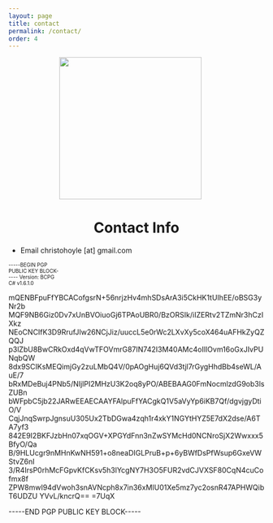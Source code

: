 ```yaml
---
layout: page
title: contact
permalink: /contact/
order: 4
---
```


<div id="body">
  <div id="main">
    
<div id="pull-right" style="padding-right: 50px;margin-left: 100px;">
      <img src="/images/chris.png" width="280">
</div>
<div id="pull-left">
  <h1 style="text-align: center;">Contact Info</h1>
  <ul id="about">
    <li>Email <a>christohoyle [at] gmail.com</a></li>

  </ul>
  <p style="font-size: 10px;max-width: 100px;">
  	-----BEGIN PGP PUBLIC KEY BLOCK-----
Version: BCPG C# v1.6.1.0

mQENBFpuFfYBCACofgsrN+56nrjzHv4mhSDsArA3i5CkHK1tUIhEE/oBSG3yNr2b
MQF9NB6Giz0Dv7xUnBVOiuoGj6TPAoUBR0/BzORSIk/iIZERtv2TZmNr3hCzIXkz
NEoCNCIfK3D9RrufJIw26NCjJiz/uuccL5e0rWc2LXvXy5coX464uAFHkZyQZQQJ
p3lZbU8BwCRkOxd4qVwTFOVmrG87IN742I3M40AMc4oIlIOvm16oGxJIvPUNqbQW
8dx9SCIKsMEQimjGy2zuLMbQ4V/0pAOgHuj6QVd3tjl7rGygHhdBb4seWL/AuE/7
bRxMDeBuj4PNb5/NIjlPI2MHzU3K2oq8yPO/ABEBAAG0FmNocmlzdG9ob3lsZUBn
bWFpbC5jb22JARwEEAECAAYFAlpuFfYACgkQ1V5aVyYp6iKB7Qf/dgvjgyDtiO/V
CqjJnqSwrpJgnsuU305Ux2TbDGwa4zqh1r4xkY1NGYtHYZ5E7dX2dse/A6TA7yf3
842E9I2BKFJzbHn07xqOGV+XPGYdFnn3nZwSYMcHd0NCNroSjX2Wwxxx5BfyO/Qa
B/9HLUcgr9nMHnKwNH591+o8neaDIGLPruB+p+6yBWfDsPfWsup6GxeVWStvZ6nI
3/R4IrsP0rhMcFGpvKfCKsv5h3lYcgNY7H3O5FUR2vdCJVXSF80CqN4cuCofmx8f
ZPW8mwI94dVwoh3snAVNcph8x7in36xMIU01Xe5mz7yc2osnR47APHWQibT6UDZU
YVvL/kncrQ==
=7UqX

-----END PGP PUBLIC KEY BLOCK-----

  </p>

</div>
</div>
</div>
